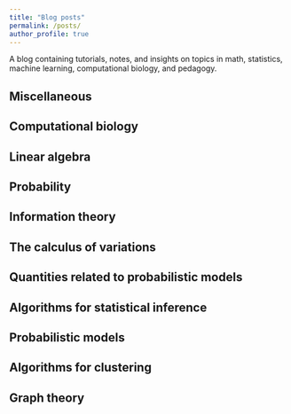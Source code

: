 ```yaml
---
title: "Blog posts"
permalink: /posts/
author_profile: true
---
```


A blog containing tutorials, notes, and insights on topics in math, statistics, machine learning, computational biology, and pedagogy.
## Miscellaneous

## Computational biology


## Linear algebra


## Probability


## Information theory


## The calculus of variations


## Quantities related to probabilistic models

## Algorithms for statistical inference

## Probabilistic models


## Algorithms for clustering

## Graph theory







